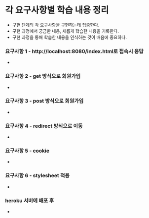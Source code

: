 # 각 요구사항별 학습 내용 정리
* 구현 단계의 각 요구사항을 구현하는데 집중한다. 
* 구현 과정에서 궁금한 내용, 새롭게 학습한 내용을 기록한다.
* 구현 과정을 통해 학습한 내용을 인식하는 것이 배움에 중요하다. 

### 요구사항 1 - http://localhost:8080/index.html로 접속시 응답
* 

### 요구사항 2 - get 방식으로 회원가입
* 

### 요구사항 3 - post 방식으로 회원가입
* 

### 요구사항 4 - redirect 방식으로 이동
* 

### 요구사항 5 - cookie
* 

### 요구사항 6 - stylesheet 적용
* 

### heroku 서버에 배포 후
* 